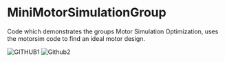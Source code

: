 # MiniMotorSimulationGroup
Code which demonstrates the groups Motor Simulation Optimization, uses the motorsim code to find an ideal motor design.

![GITHUB1](https://user-images.githubusercontent.com/115044007/225457789-3a6ec225-07f2-4c5d-89be-44afa4afa10f.PNG)
![Github2](https://user-images.githubusercontent.com/115044007/225457797-7d9e349a-85fa-4da6-bd7d-a019177f74d1.PNG)

